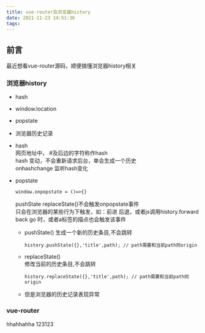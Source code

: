 ```yaml
---
title: vue-router及浏览器history
date: 2021-11-23 14:51:36
tags:
---
```


## 前言
最近想看vue-router源码，顺便搞懂浏览器history相关

### 浏览器history

+ hash
+ window.location
+ popstate
+ 浏览器历史记录
  
  
  

+ hash  
  网页地址中， #及后边的字符称作hash  
  hash 变动，不会重新请求后台，单会生成一个历史  
  onhashchange 监听hash变化

+ popstate  
  ~~~~
  window.onpopstate = ()=>{}
  ~~~~

  pushState replaceState()不会触发onpopstate事件  
  只会在浏览器的某些行为下触发，如：前进 后退，或者js调用history.forward back go 时，或者a标签的描点也会触发该事件  
    - pushState()
      生成一个新的历史条目,不会跳转  
      ~~~~
      history.pushState({},'title',path); // path需要和当前path同origin
      ~~~~
    - replaceState()  
      修改当前的历史条目,不会跳转  
      ~~~~
      history.replaceState({},'title',path); // path需要和当前path同origin
      ~~~~
    - 但是浏览器的历史记录表现异常

  

### vue-router


hhahhahha 123123